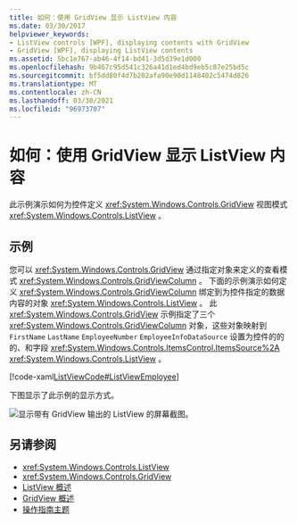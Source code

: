 ```yaml
---
title: 如何：使用 GridView 显示 ListView 内容
ms.date: 03/30/2017
helpviewer_keywords:
- ListView controls [WPF], displaying contents with GridView
- GridView [WPF], displaying ListView contents
ms.assetid: 5bc1e767-ab46-4f14-bd41-3d5d39e1d000
ms.openlocfilehash: 9b467c95d541c326a41d1ed4bd9eb5c87e25bd5c
ms.sourcegitcommit: bf5dd80f4d7b202afa90e90d1148402c5474d826
ms.translationtype: MT
ms.contentlocale: zh-CN
ms.lasthandoff: 03/30/2021
ms.locfileid: "96973707"
---
```

# <a name="how-to-display-listview-contents-by-using-a-gridview"></a>如何：使用 GridView 显示 ListView 内容
此示例演示如何为控件定义 <xref:System.Windows.Controls.GridView> 视图模式 <xref:System.Windows.Controls.ListView> 。  
  
## <a name="example"></a>示例  
 您可以 <xref:System.Windows.Controls.GridView> 通过指定对象来定义的查看模式 <xref:System.Windows.Controls.GridViewColumn> 。 下面的示例演示如何定义 <xref:System.Windows.Controls.GridViewColumn> 绑定到为控件指定的数据内容的对象 <xref:System.Windows.Controls.ListView> 。 此 <xref:System.Windows.Controls.GridView> 示例指定了三个 <xref:System.Windows.Controls.GridViewColumn> 对象，这些对象映射到 `FirstName` `LastName` `EmployeeNumber` `EmployeeInfoDataSource` 设置为控件的的的、和字段 <xref:System.Windows.Controls.ItemsControl.ItemsSource%2A> <xref:System.Windows.Controls.ListView> 。  
  
 [!code-xaml[ListViewCode#ListViewEmployee](~/samples/snippets/csharp/VS_Snippets_Wpf/ListViewCode/CSharp/Window1.xaml#listviewemployee)]  
  
 下图显示了此示例的显示方式。  
  
 ![显示带有 GridView 输出的 ListView 的屏幕截图。](./media/gridview-overview/listview-gridview-output.jpg)  
  
## <a name="see-also"></a>另请参阅

- <xref:System.Windows.Controls.ListView>
- <xref:System.Windows.Controls.GridView>
- [ListView 概述](listview-overview.md)
- [GridView 概述](gridview-overview.md)
- [操作指南主题](listview-how-to-topics.md)
